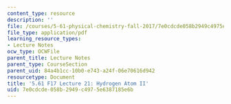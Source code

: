 ```yaml
---
content_type: resource
description: ''
file: /courses/5-61-physical-chemistry-fall-2017/7e0cdcde058b2949c4975e6387185e6b_MIT5_61F17_lec21.pdf
file_type: application/pdf
learning_resource_types:
- Lecture Notes
ocw_type: OCWFile
parent_title: Lecture Notes
parent_type: CourseSection
parent_uid: 84a4b1cc-10b0-e743-a24f-06e70616d942
resourcetype: Document
title: '5.61 F17 Lecture 21: Hydrogen Atom II'
uid: 7e0cdcde-058b-2949-c497-5e6387185e6b
---
```

